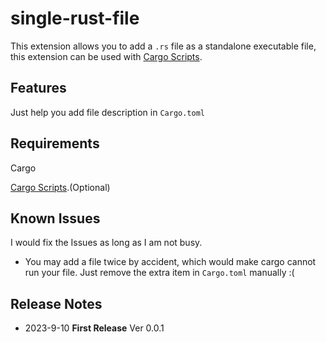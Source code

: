 # single-rust-file

This extension allows you to add a `.rs` file as a standalone executable file, this extension can be used with [Cargo Scripts](https://marketplace.visualstudio.com/items?itemName=taiyuuki.vscode-cargo-scripts "link").

## Features

Just help you add file description in `Cargo.toml`

## Requirements

Cargo

[Cargo Scripts](https://marketplace.visualstudio.com/items?itemName=taiyuuki.vscode-cargo-scripts "link").(Optional)

## Known Issues

I would fix the Issues as long as I am not busy.

+ You may add a file twice by accident, which would make cargo cannot run your file. Just remove the extra item in `Cargo.toml` manually :(

## Release Notes

+ 2023-9-10 **First Release** Ver 0.0.1
